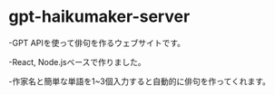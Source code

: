 # gpt-haikumaker-server

-GPT APIを使って俳句を作るウェブサイトです。

-React, Node.jsベースで作りました。

-作家名と簡単な単語を1~3個入力すると自動的に俳句を作ってくれます。
